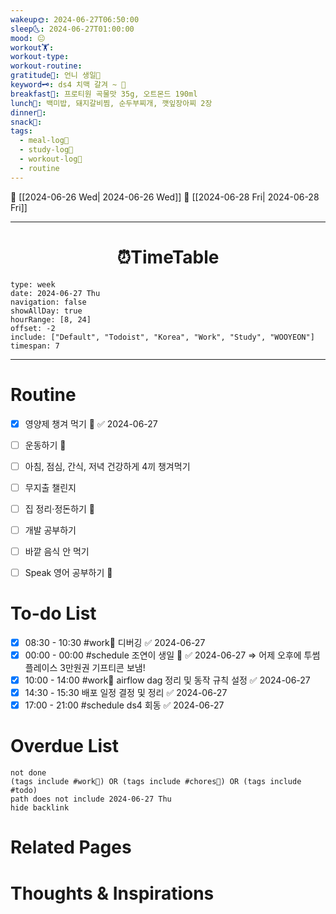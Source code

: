 ```yaml
---
wakeup🌞: 2024-06-27T06:50:00
sleep🌜: 2024-06-27T01:00:00
mood: 😐
workout🏋️: 
workout-type: 
workout-routine: 
gratitude🙏: 언니 생일🍰
keyword🗝️: ds4 치맥 갈겨 ~ 🍻
breakfast🍳: 프로티원 곡물맛 35g, 오트몬드 190ml
lunch🍚: 백미밥, 돼지갈비찜, 순두부찌개, 깻잎장아찌 2장
dinner🥗: 
snack🍬: 
tags:
  - meal-log📝
  - study-log📓
  - workout-log💪
  - routine
---
```


🔺 [[2024-06-26 Wed| 2024-06-26 Wed]]
🔻 [[2024-06-28 Fri| 2024-06-28 Fri]]
___
<h1> <center>⏰TimeTable </center> </h1>

```gEvent
type: week
date: 2024-06-27 Thu
navigation: false
showAllDay: true
hourRange: [8, 24]
offset: -2
include: ["Default", "Todoist", "Korea", "Work", "Study", "WOOYEON"]
timespan: 7
```

--- 


# Routine 

- [x] 영양제 챙겨 먹기 🔼 ✅ 2024-06-27
- [ ] 운동하기 🔼
- [ ] 아침, 점심, 간식, 저녁 건강하게 4끼 챙겨먹기
- [ ] 무지출 챌린지 
- [ ] 집 정리·정돈하기 🔼
- [ ] 개발 공부하기
- [ ] 바깥 음식 안 먹기 
- [ ] Speak 영어 공부하기 🔼 


# To-do List

- [x] 08:30 - 10:30 #work💼 디버깅 ✅ 2024-06-27
- [x] 00:00 - 00:00 #schedule 조연이 생일 🎂 ✅ 2024-06-27
	⇒ 어제 오후에 투썸 플레이스 3만원권 기프티콘 보냄! 
- [x] 10:00 - 14:00 #work💼 airflow dag 정리 및 동작 규칙 설정 ✅ 2024-06-27
- [x] 14:30 - 15:30 배포 일정 결정 및 정리 ✅ 2024-06-27
- [x] 17:00 - 21:00 #schedule ds4 회동 ✅ 2024-06-27

# Overdue List
```tasks
not done
(tags include #work💼) OR (tags include #chores🧺) OR (tags include #todo)
path does not include 2024-06-27 Thu
hide backlink
```

# Related Pages



# Thoughts & Inspirations

